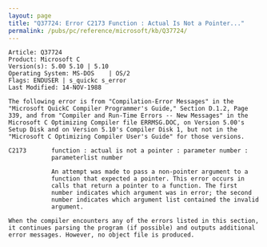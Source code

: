 ```yaml
---
layout: page
title: "Q37724: Error C2173 Function : Actual Is Not a Pointer..."
permalink: /pubs/pc/reference/microsoft/kb/Q37724/
---
```


	Article: Q37724
	Product: Microsoft C
	Version(s): 5.00 5.10 | 5.10
	Operating System: MS-DOS    | OS/2
	Flags: ENDUSER | s_quickc s_error
	Last Modified: 14-NOV-1988
	
	The following error is from "Compilation-Error Messages" in the
	"Microsoft QuickC Compiler Programmer's Guide," Section D.1.2, Page
	339, and from "Compiler and Run-Time Errors -- New Messages" in the
	Microsoft C Optimizing Compiler file ERRMSG.DOC, on Version 5.00's
	Setup Disk and on Version 5.10's Compiler Disk 1, but not in the
	"Microsoft C Optimizing Compiler User's Guide" for those versions.
	
	C2173       function : actual is not a pointer : parameter number :
	            parameterlist number
	
	            An attempt was made to pass a non-pointer argument to a
	            function that expected a pointer. This error occurs in
	            calls that return a pointer to a function. The first
	            number indicates which argument was in error; the second
	            number indicates which argument list contained the invalid
	            argument.
	
	When the compiler encounters any of the errors listed in this section,
	it continues parsing the program (if possible) and outputs additional
	error messages. However, no object file is produced.
